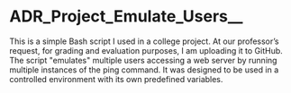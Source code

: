# ADR_Project_Emulate_Users__
This is a simple Bash script I used in a college project. At our professor’s request, for grading and evaluation purposes, I am uploading it to GitHub. The script "emulates" multiple users accessing a web server by running multiple instances of the ping command. It was designed to be used in a controlled environment with its own predefined variables.
